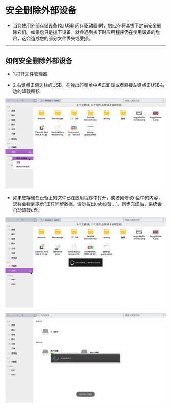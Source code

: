 # 安全删除外部设备

- 当您使用外部存储设备(如 USB 闪存驱动器)时，您应在将其拔下之前安全删除它们。如果您只是拔下设备，就会遇到拔下时应用程序仍在使用设备的危险，这会造成您的部分文件丢失或受损。

***
## 如何安全删除外部设备

- 1.打开文件管理器

- 2.右键点击侧边栏的USB，在弹出的菜单中点击卸载或者直接左键点击USB右边的卸载图标

![](../pic/soft/filemanager/usb_umount.png)

- 如果您存储在设备上的文件已在应用程序中打开，或者刚修改u盘中的内容，您将会看到提示“正在同步数据，请勿拔出usb设备...”。同步完成后，系统会自动卸载u盘。

![](../pic/soft/filemanager/usb_umounting.png)

![](../pic/soft/filemanager/usb_umountdone.png)
